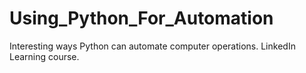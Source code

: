 # Using_Python_For_Automation
 Interesting ways Python can automate computer operations. LinkedIn Learning course. 
